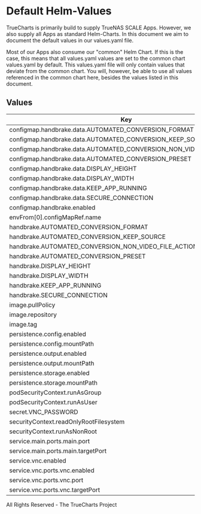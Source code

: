# Default Helm-Values

TrueCharts is primarily build to supply TrueNAS SCALE Apps.
However, we also supply all Apps as standard Helm-Charts. In this document we aim to document the default values in our values.yaml file.

Most of our Apps also consume our "common" Helm Chart.
If this is the case, this means that all values.yaml values are set to the common chart values.yaml by default. This values.yaml file will only contain values that deviate from the common chart.
You will, however, be able to use all values referenced in the common chart here, besides the values listed in this document.

## Values

| Key | Type | Default | Description |
|-----|------|---------|-------------|
| configmap.handbrake.data.AUTOMATED_CONVERSION_FORMAT | string | `"{{ .Values.handbrake.AUTOMATED_CONVERSION_FORMAT }}"` |  |
| configmap.handbrake.data.AUTOMATED_CONVERSION_KEEP_SOURCE | string | `"{{ ternary \"1\" \"0\" .Values.handbrake.AUTOMATED_CONVERSION_KEEP_SOURCE }}"` |  |
| configmap.handbrake.data.AUTOMATED_CONVERSION_NON_VIDEO_FILE_ACTION | string | `"{{ .Values.handbrake.AUTOMATED_CONVERSION_NON_VIDEO_FILE_ACTION }}"` |  |
| configmap.handbrake.data.AUTOMATED_CONVERSION_PRESET | string | `"{{ .Values.handbrake.AUTOMATED_CONVERSION_PRESET }}"` |  |
| configmap.handbrake.data.DISPLAY_HEIGHT | string | `"{{ .Values.handbrake.DISPLAY_HEIGHT }}"` |  |
| configmap.handbrake.data.DISPLAY_WIDTH | string | `"{{ .Values.handbrake.DISPLAY_WIDTH }}"` |  |
| configmap.handbrake.data.KEEP_APP_RUNNING | string | `"{{ ternary \"1\" \"0\" .Values.handbrake.KEEP_APP_RUNNING }}"` |  |
| configmap.handbrake.data.SECURE_CONNECTION | string | `"{{ ternary \"1\" \"0\" .Values.handbrake.SECURE_CONNECTION }}"` |  |
| configmap.handbrake.enabled | bool | `true` |  |
| envFrom[0].configMapRef.name | string | `"{{ include \"common.names.fullname\" . }}-handbrake"` |  |
| handbrake.AUTOMATED_CONVERSION_FORMAT | string | `"mp4"` |  |
| handbrake.AUTOMATED_CONVERSION_KEEP_SOURCE | bool | `true` |  |
| handbrake.AUTOMATED_CONVERSION_NON_VIDEO_FILE_ACTION | string | `"ignore"` |  |
| handbrake.AUTOMATED_CONVERSION_PRESET | string | `"General/Very Fast 1080p30"` |  |
| handbrake.DISPLAY_HEIGHT | int | `768` |  |
| handbrake.DISPLAY_WIDTH | int | `1280` |  |
| handbrake.KEEP_APP_RUNNING | bool | `false` |  |
| handbrake.SECURE_CONNECTION | bool | `false` |  |
| image.pullPolicy | string | `"IfNotPresent"` |  |
| image.repository | string | `"tccr.io/truecharts/handbrake"` |  |
| image.tag | string | `"v1.24.2@sha256:7b5fa65f152910287ac3346b8e71b67d9d85987ae28aec0730542506b9b5780a"` |  |
| persistence.config.enabled | bool | `true` |  |
| persistence.config.mountPath | string | `"/config"` |  |
| persistence.output.enabled | bool | `true` |  |
| persistence.output.mountPath | string | `"/output"` |  |
| persistence.storage.enabled | bool | `true` |  |
| persistence.storage.mountPath | string | `"/storage"` |  |
| podSecurityContext.runAsGroup | int | `0` |  |
| podSecurityContext.runAsUser | int | `0` |  |
| secret.VNC_PASSWORD | string | `""` |  |
| securityContext.readOnlyRootFilesystem | bool | `false` |  |
| securityContext.runAsNonRoot | bool | `false` |  |
| service.main.ports.main.port | int | `10053` |  |
| service.main.ports.main.targetPort | int | `5800` |  |
| service.vnc.enabled | bool | `true` |  |
| service.vnc.ports.vnc.enabled | bool | `true` |  |
| service.vnc.ports.vnc.port | int | `10055` |  |
| service.vnc.ports.vnc.targetPort | int | `5900` |  |

All Rights Reserved - The TrueCharts Project
